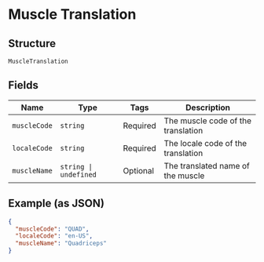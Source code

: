 
# Muscle Translation

## Structure

`MuscleTranslation`

## Fields

| Name | Type | Tags | Description |
|  --- | --- | --- | --- |
| `muscleCode` | `string` | Required | The muscle code of the translation |
| `localeCode` | `string` | Required | The locale code of the translation |
| `muscleName` | `string \| undefined` | Optional | The translated name of the muscle |

## Example (as JSON)

```json
{
  "muscleCode": "QUAD",
  "localeCode": "en-US",
  "muscleName": "Quadriceps"
}
```


